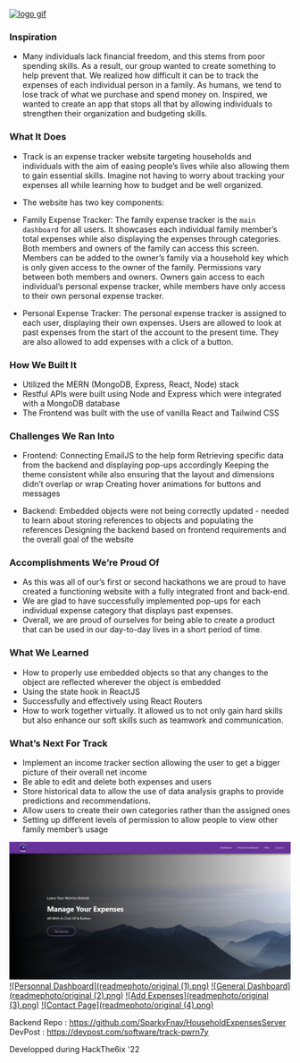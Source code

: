 [![logo gif](https://d112y698adiu2z.cloudfront.net/photos/production/software_thumbnail_photos/002/195/143/datas/medium.gif)](https://github.com/Rayane-T/Tracks/)
### Inspiration

- Many individuals lack financial freedom, and this stems from poor spending skills. As a result, our group wanted to create something to help prevent that. We realized how difficult it can be to track the expenses of each individual person in a family. As humans, we tend to lose track of what we purchase and spend money on. Inspired, we wanted to create an app that stops all that by allowing individuals to strengthen their organization and budgeting skills.

### What It Does

- Track is an expense tracker website targeting households and individuals with the aim of easing people’s lives while also allowing them to gain essential skills. Imagine not having to worry about tracking your expenses all while learning how to budget and be well organized.

- The website has two key components:

- Family Expense Tracker:
The family expense tracker is the ```main dashboard``` for all users. It showcases each individual family member’s total expenses while also displaying the expenses through categories. Both members and owners of the family can access this screen. Members can be added to the owner’s family via a household key which is only given access to the owner of the family. Permissions vary between both members and owners. Owners gain access to each individual’s personal expense tracker, while members have only access to their own personal expense tracker.

- Personal Expense Tracker:
The personal expense tracker is assigned to each user, displaying their own expenses. Users are allowed to look at past expenses from the start of the account to the present time. They are also allowed to add expenses with a click of a button.

### How We Built It

- Utilized the MERN (MongoDB, Express, React, Node) stack
- Restful APIs were built using Node and Express which were integrated with a MongoDB database
- The Frontend was built with the use of vanilla React and Tailwind CSS

### Challenges We Ran Into
- Frontend: Connecting EmailJS to the help form Retrieving specific data from the backend and displaying pop-ups accordingly Keeping the theme consistent while also ensuring that the layout and dimensions didn’t overlap or wrap Creating hover animations for buttons and messages

- Backend: Embedded objects were not being correctly updated - needed to learn about storing references to objects and populating the references Designing the backend based on frontend requirements and the overall goal of the website

### Accomplishments We’re Proud Of

- As this was all of our’s first or second hackathons we are proud to have created a functioning website with a fully integrated front and back-end.
- We are glad to have successfully implemented pop-ups for each individual expense category that displays past expenses.
- Overall, we are proud of ourselves for being able to create a product that can be used in our day-to-day lives in a short period of time.

### What We Learned

- How to properly use embedded objects so that any changes to the object are reflected wherever the object is embedded
- Using the state hook in ReactJS
- Successfully and effectively using React Routers
- How to work together virtually. It allowed us to not only gain hard skills but also enhance our soft skills such as teamwork and communication.

### What’s Next For Track

- Implement an income tracker section allowing the user to get a bigger picture of their overall net income
- Be able to edit and delete both expenses and users
- Store historical data to allow the use of data analysis graphs to provide predictions and recommendations.
- Allow users to create their own categories rather than the assigned ones
- Setting up different levels of permission to allow people to view other family member’s usage

[![Landing Page](readmephoto/original.png)](https://devpost.com/software/track-pwrn7y)
[![Personnal Dashboard](readmephoto/original (1).png)](https://devpost.com/software/track-pwrn7y)
[![General Dashboard](readmephoto/original (2).png)](https://devpost.com/software/track-pwrn7y)
[![Add Expenses](readmephoto/original (3).png)](https://devpost.com/software/track-pwrn7y)
[![Contact Page](readmephoto/original (4).png)](https://devpost.com/software/track-pwrn7y)

Backend Repo : https://github.com/SparkyFnay/HouseholdExpensesServer
DevPost : https://devpost.com/software/track-pwrn7y

Developped during HackThe6ix '22

